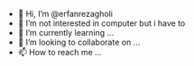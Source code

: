 - 👋 Hi, I’m @erfanrezagholi
- 👀 I’m not interested in computer but i have to
- 🌱 I’m currently learning ...
- 💞️ I’m looking to collaborate on ...
- 📫 How to reach me ...

<!---
erfan-gholi is a ✨ special ✨ repository because its `README.md` (this file) appears on your GitHub profile.
You can click the Preview link to take a look at your changes.
--->
